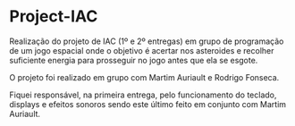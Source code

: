 # Project-IAC
Realização do projeto de IAC (1º e 2º entregas) em grupo de programação de um jogo espacial onde o objetivo é acertar nos asteroides e recolher suficiente energia para prosseguir no jogo antes que ela se esgote.

O projeto foi realizado em grupo com Martim Auriault e Rodrigo Fonseca.

Fiquei responsável, na primeira entrega, pelo funcionamento do teclado, displays e efeitos sonoros sendo este último feito em conjunto com Martim Auriault. 
